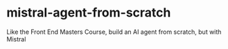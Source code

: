 # mistral-agent-from-scratch
Like the Front End Masters Course, build an AI agent from scratch, but with Mistral
